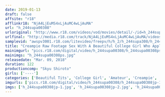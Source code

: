 ```yaml
---
date: 2019-01-13
draft: false
affsite: "r18"
afflinkr18: "NjA4LjEuMS4xLjAuMC4wLjAuMA"
url: "h_244supa00308"
urloriginal: "http://www.r18.com/videos/vod/movies/detail/-/id=h_244supa00308"
urlfinal: "http://media.r18.com/track/NjA4LjEuMS4xLjAuMC4wLjAuMA/videos/vod/movies/detail/-/id=h_244supa00308"
samplevid: "awspv3001.r18.com/litevideo/freepv/h/h_2/h_244supa308/h_244supa308_dmb_w.mp4"
title: "Creampie Raw Footage Sex With A Beautiful College Girl Who Applied To Become An Art Model"
mainimgurl: "pics.r18.com/digital/video/h_244supa00308/h_244supa00308ps.jpg"
mainimgs: "h_244supa00308ps.jpg"
releasedate: "Mar. 09, 2018"
duration: 122
productioncomp: "Skyu Shiroto"
girls: ['----']
categories: ['Beautiful Tits', 'College Girl', 'Amateur', 'Creampie', 'Threesome / Foursome', 'Hi-Def']
imgurls: ['pics.r18.com/digital/video/h_244supa00308/h_244supa00308jp-1.jpg', 'pics.r18.com/digital/video/h_244supa00308/h_244supa00308jp-2.jpg', 'pics.r18.com/digital/video/h_244supa00308/h_244supa00308jp-3.jpg', 'pics.r18.com/digital/video/h_244supa00308/h_244supa00308jp-4.jpg', 'pics.r18.com/digital/video/h_244supa00308/h_244supa00308jp-5.jpg', 'pics.r18.com/digital/video/h_244supa00308/h_244supa00308jp-6.jpg', 'pics.r18.com/digital/video/h_244supa00308/h_244supa00308jp-7.jpg', 'pics.r18.com/digital/video/h_244supa00308/h_244supa00308jp-8.jpg', 'pics.r18.com/digital/video/h_244supa00308/h_244supa00308jp-9.jpg', 'pics.r18.com/digital/video/h_244supa00308/h_244supa00308jp-10.jpg', 'pics.r18.com/digital/video/h_244supa00308/h_244supa00308jp-11.jpg', 'pics.r18.com/digital/video/h_244supa00308/h_244supa00308jp-12.jpg', 'pics.r18.com/digital/video/h_244supa00308/h_244supa00308jp-13.jpg', 'pics.r18.com/digital/video/h_244supa00308/h_244supa00308jp-14.jpg', 'pics.r18.com/digital/video/h_244supa00308/h_244supa00308jp-15.jpg', 'pics.r18.com/digital/video/h_244supa00308/h_244supa00308jp-16.jpg', 'pics.r18.com/digital/video/h_244supa00308/h_244supa00308jp-17.jpg', 'pics.r18.com/digital/video/h_244supa00308/h_244supa00308jp-18.jpg', 'pics.r18.com/digital/video/h_244supa00308/h_244supa00308jp-19.jpg', 'pics.r18.com/digital/video/h_244supa00308/h_244supa00308jp-20.jpg']
imgs: ['h_244supa00308jp-1.jpg', 'h_244supa00308jp-2.jpg', 'h_244supa00308jp-3.jpg', 'h_244supa00308jp-4.jpg', 'h_244supa00308jp-5.jpg', 'h_244supa00308jp-6.jpg', 'h_244supa00308jp-7.jpg', 'h_244supa00308jp-8.jpg', 'h_244supa00308jp-9.jpg', 'h_244supa00308jp-10.jpg', 'h_244supa00308jp-11.jpg', 'h_244supa00308jp-12.jpg', 'h_244supa00308jp-13.jpg', 'h_244supa00308jp-14.jpg', 'h_244supa00308jp-15.jpg', 'h_244supa00308jp-16.jpg', 'h_244supa00308jp-17.jpg', 'h_244supa00308jp-18.jpg', 'h_244supa00308jp-19.jpg', 'h_244supa00308jp-20.jpg']
---
```

